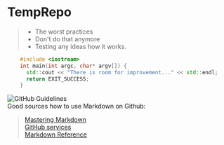 # TempRepo
> - The worst practices
> - Don't do that anymore
> - Testing any ideas how it works.
 

```C++
    #include <iostream>
    int main(int argc, char* argv[]) {
      std::cout << "There is room for improvement..." << std::endl;
      return EXIT_SUCCESS;
    }
```

![GitHub Guidelines](https://guides.github.com/images/logo@2x.png)<br>
Good sources how to use Markdown on Github: <br>
> [Mastering Markdown](https://guides.github.com/features/mastering-markdown/)<br>
> [GitHub services](https://services.github.com/)<br>
> [Markdown Reference](http://commonmark.org/help/tutorial/)<br>
